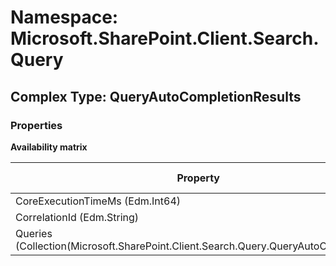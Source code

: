 # Namespace: Microsoft.SharePoint.Client.Search.Query

## Complex Type: QueryAutoCompletionResults

### Properties

**Availability matrix**

Property | SPO | SP 2019 | SP 2016 | SP 2013
----------|:---:|:-------:|:-------:|:-------:
CoreExecutionTimeMs (Edm.Int64) | ✅ | ✅ | ✅ | ❌
CorrelationId (Edm.String) | ✅ | ✅ | ✅ | ❌
Queries (Collection(Microsoft.SharePoint.Client.Search.Query.QueryAutoCompletion)) | ✅ | ✅ | ✅ | ❌